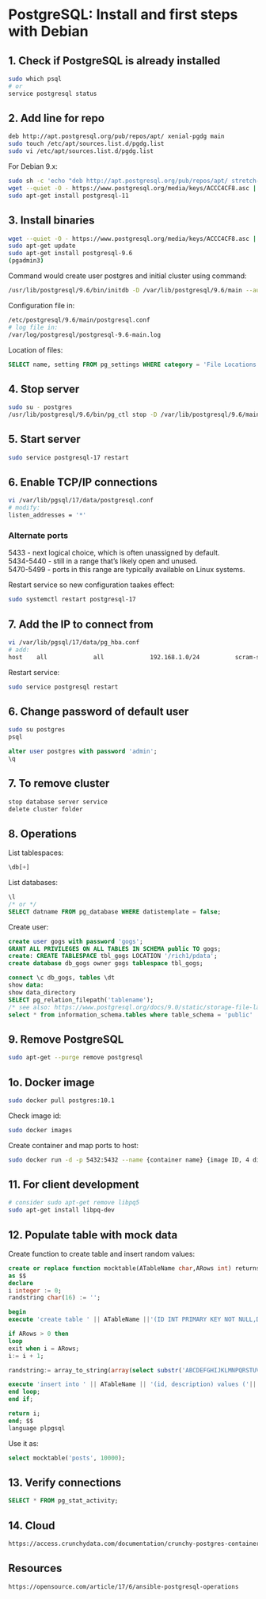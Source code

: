 # PostgreSQL: Install and first steps with Debian

## 1. Check if PostgreSQL is already installed

```sh
sudo which psql
# or
service postgresql status
```

## 2. Add line for repo

```sh
deb http://apt.postgresql.org/pub/repos/apt/ xenial-pgdg main
sudo touch /etc/apt/sources.list.d/pgdg.list
sudo vi /etc/apt/sources.list.d/pgdg.list
```

For Debian 9.x:

```sh
sudo sh -c 'echo "deb http://apt.postgresql.org/pub/repos/apt/ stretch-pgdg main" >> /etc/apt/sources.list.d/pgdg.list'
wget --quiet -O - https://www.postgresql.org/media/keys/ACCC4CF8.asc | sudo apt-key add -
sudo apt-get install postgresql-11
```

## 3. Install binaries

```sh
wget --quiet -O - https://www.postgresql.org/media/keys/ACCC4CF8.asc | sudo apt-key add -
sudo apt-get update
sudo apt-get install postgresql-9.6 
(pgadmin3)
```

Command would create user postgres and initial cluster using command:

```sh
/usr/lib/postgresql/9.6/bin/initdb -D /var/lib/postgresql/9.6/main --auth-local peer --auth-host md5
```

Configuration file in:

```sh
/etc/postgresql/9.6/main/postgresql.conf 
# log file in:
/var/log/postgresql/postgresql-9.6-main.log
```

Location of files:

```sql
SELECT name, setting FROM pg_settings WHERE category = 'File Locations';
```

## 4. Stop server

```sh
sudo su - postgres
/usr/lib/postgresql/9.6/bin/pg_ctl stop -D /var/lib/postgresql/9.6/main/
```

## 5. Start server

```sh
sudo service postgresql-17 restart
```

## 6. Enable TCP/IP connections

```sh
vi /var/lib/pgsql/17/data/postgresql.conf 
# modify: 
listen_addresses = '*'
```

### Alternate ports

5433 - next logical choice, which is often unassigned by default.  
5434-5440 - still in a range that’s likely open and unused.  
5470-5499 - ports in this range are typically available on Linux systems.

Restart service so new configuration taakes effect:

```sh
sudo systemctl restart postgresql-17
```

## 7. Add the IP to connect from

```sh
vi /var/lib/pgsql/17/data/pg_hba.conf
# add:
host    all             all             192.168.1.0/24          scram-sha-256
```

Restart service:

```sh
sudo service postgresql restart
```

## 6. Change password of default user

```sh
sudo su postgres
psql
```

```sql
alter user postgres with password 'admin';
\q
```

## 7. To remove cluster

```sh
stop database server service
delete cluster folder
```

## 8. Operations

List tablespaces:

```sql
\db[+]
```

List databases:

```sql
\l
/* or */
SELECT datname FROM pg_database WHERE datistemplate = false;
```

Create user:

```sql
create user gogs with password 'gogs';
GRANT ALL PRIVILEGES ON ALL TABLES IN SCHEMA public TO gogs;
create: CREATE TABLESPACE tbl_gogs LOCATION '/rich1/pdata';
create database db_gogs owner gogs tablespace tbl_gogs; 

connect \c db_gogs, tables \dt
show data:
show data_directory
SELECT pg_relation_filepath('tablename');
/* see also: https://www.postgresql.org/docs/9.0/static/storage-file-layout.html */
select * from information_schema.tables where table_schema = 'public'
```

## 9. Remove PostgreSQL

```sh
sudo apt-get --purge remove postgresql
```

## 1o. Docker image

```sh
sudo docker pull postgres:10.1
```

Check image id:

```sh
sudo docker images
```

Create container and map ports to host:

```sh
sudo docker run -d -p 5432:5432 --name {container name} {image ID, 4 digits}
```

## 11. For client development

```sh
# consider sudo apt-get remove libpq5
sudo apt-get install libpq-dev
```

## 12. Populate table with mock data

Create function to create table and insert random values:

```sql
create or replace function mocktable(ATableName char,ARows int) returns int 
as $$
declare 
i integer := 0;
randstring char(16) := '';

begin
execute 'create table ' || ATableName ||'(ID INT PRIMARY KEY NOT NULL,DESCRIPTION TEXT NOT NULL);';

if ARows > 0 then 
loop 
exit when i = ARows;
i:= i + 1;

randstring:= array_to_string(array(select substr('ABCDEFGHIJKLMNPQRSTUVWXYZ123456789',((random()*(36-1)+1)::integer),1) from generate_series(1,16)),'');

execute 'insert into ' || ATableName || '(id, description) values ('|| i ||','''|| randstring ||''')';
end loop;
end if;

return i;
end; $$
language plpgsql
```

Use it as:

```sql
select mocktable('posts', 10000);
```  

## 13. Verify connections

```sql
SELECT * FROM pg_stat_activity;
```

## 14. Cloud

```html
https://access.crunchydata.com/documentation/crunchy-postgres-containers/2.4.0/
```

## Resources

```html
https://opensource.com/article/17/6/ansible-postgresql-operations
```
